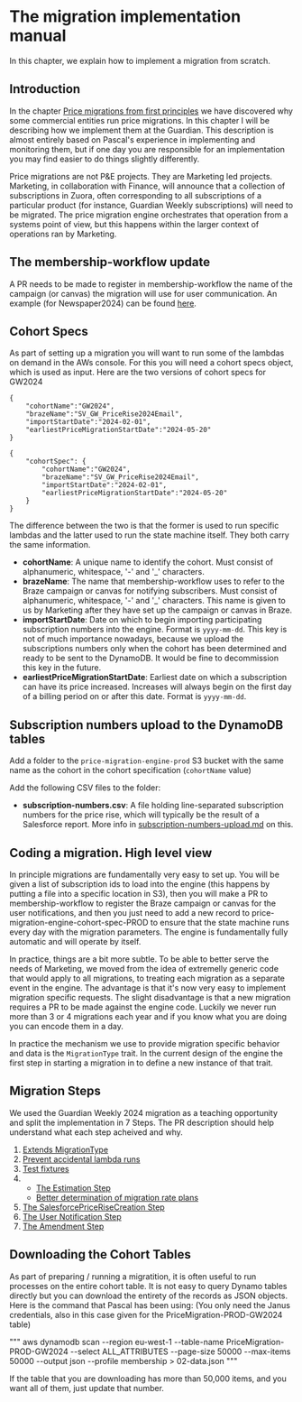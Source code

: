 # The migration implementation manual

In this chapter, we explain how to implement a migration from scratch.

## Introduction

In the chapter [Price migrations from first principles](https://github.com/guardian/price-migration-engine/blob/main/docs/price-migrations-from-first-principles.md) we have discovered why some commercial entities run price migrations. In this chapter I will be describing how we implement them at the Guardian. This description is almost entirely based on Pascal's experience in implementing and monitoring them, but if one day you are responsible for an implementation you may find easier to do things slightly differently.

Price migrations are not P&E projects. They are Marketing led projects. Marketing, in collaboration with Finance, will announce that a collection of subscriptions in Zuora, often corresponding to all subscriptions of a particular product (for instance, Guardian Weekly subscriptions) will need to be migrated. The price migration engine orchestrates that operation from a systems point of view, but this happens within the larger context of operations ran by Marketing.

## The membership-workflow update

A PR needs to be made to register in membership-workflow the name of the campaign (or canvas) the migration will use for user communication. An example (for Newspaper2024) can be found [here](https://github.com/guardian/membership-workflow/pull/505).

## Cohort Specs

As part of setting up a migration you will want to run some of the lambdas on demand in the AWs console. For this you will need a cohort specs object, which is used as input. Here are the two versions of cohort specs for GW2024

```
{
    "cohortName":"GW2024",
    "brazeName":"SV_GW_PriceRise2024Email",
    "importStartDate":"2024-02-01",
    "earliestPriceMigrationStartDate":"2024-05-20"
}

{
    "cohortSpec": {
        "cohortName":"GW2024",
        "brazeName":"SV_GW_PriceRise2024Email",
        "importStartDate":"2024-02-01",
        "earliestPriceMigrationStartDate":"2024-05-20"
    }
}
```

The difference between the two is that the former is used to run specific lambdas and the latter used to run the state machine itself. They both carry the same information.

* **cohortName**: A unique name to identify the cohort. Must consist of alphanumeric, whitespace, '-' and '_' characters.
* **brazeName**: The name that membership-workflow uses to refer to the Braze campaign or canvas for notifying subscribers. Must consist of alphanumeric, whitespace, '-' and '_' characters. This name is given to us by Marketing after they have set up the campaign or canvas in Braze.
* **importStartDate**: Date on which to begin importing participating subscription numbers into the engine. Format is `yyyy-mm-dd`. This key is not of much importance nowadays, because we upload the subscriptions numbers only when the cohort has been determined and ready to be sent to the DynamoDB. It would be fine to decommission this key in the future.
* **earliestPriceMigrationStartDate**: Earliest date on which a subscription can have its price increased. Increases will always begin on the first day of a billing period on or after this date. Format is `yyyy-mm-dd`.

## Subscription numbers upload to the DynamoDB tables

Add a folder to the `price-migration-engine-prod` S3 bucket with the same name as the cohort in the cohort specification (`cohortName` value)

Add the following CSV files to the folder:

* **subscription-numbers.csv**: A file holding line-separated subscription numbers for the price rise, which will typically be the result of a Salesforce report. More info in [subscription-numbers-upload.md](./subscription-numbers-upload.md) on this.

## Coding a migration. High level view

In principle migrations are fundamentally very easy to set up. You will be given a list of subscription ids to load into the engine (this happens by putting a file into a specific location in S3), then you will make a PR to membership-workflow to register the Braze campaign or canvas for the user notifications, and then you just need to add a new record to price-migration-engine-cohort-spec-PROD to ensure that the state machine runs every day with the migration parameters. The engine is fundamentally fully automatic and will operate by itself.

In practice, things are a bit more subtle. To be able to better serve the needs of Marketing, we moved from the idea of extremelly generic code that would apply to all migrations, to treating each migration as a separate event in the engine. The advantage is that it's now very easy to implement migration specific requests. The slight disadvantage is that a new migration requires a PR to be made against the engine code. Luckily we never run more than 3 or 4 migrations each year and if you know what you are doing you can encode them in a day.

In practice the mechanism we use to provide migration specific behavior and data is the `MigrationType` trait. In the current design of the engine the first step in starting a migration in to define a new instance of that trait.

## Migration Steps

We used the Guardian Weekly 2024 migration as a teaching opportunity and split the implementation in 7 Steps. The PR description should help understand what each step acheived and why. 

1. [Extends MigrationType](https://github.com/guardian/price-migration-engine/pull/1012)
2. [Prevent accidental lambda runs](https://github.com/guardian/price-migration-engine/pull/1016)
3. [Test fixtures ](https://github.com/guardian/price-migration-engine/pull/1018)
4. 
    - [The Estimation Step](https://github.com/guardian/price-migration-engine/pull/1019)
    - [Better determination of migration rate plans](https://github.com/guardian/price-migration-engine/pull/1026)
5. [The SalesforcePriceRiseCreation Step](https://github.com/guardian/price-migration-engine/pull/1020)
6. [The User Notification Step](https://github.com/guardian/price-migration-engine/pull/1023)
7. [The Amendment Step](https://github.com/guardian/price-migration-engine/pull/996)

## Downloading the Cohort Tables

As part of preparing / running a migratition, it is often useful to run processes on the entire cohort table. It is not easy to query Dynamo tables directly but you can download the entirety of the records as JSON objects. Here is the command that Pascal has been using: (You only need the Janus credentials, also in this case given for the PriceMigration-PROD-GW2024 table)

"""
aws dynamodb scan --region eu-west-1 --table-name PriceMigration-PROD-GW2024 --select ALL_ATTRIBUTES --page-size 50000 --max-items 50000 --output json --profile membership > 02-data.json
"""

If the table that you are downloading has more than 50,000 items, and you want all of them, just update that number.
